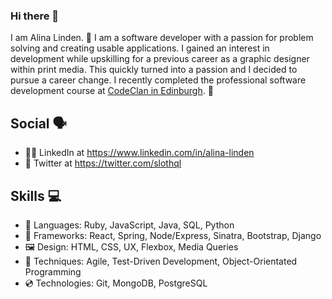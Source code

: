 ### Hi there 👋

I am Alina Linden. 🦥 I am a software developer with a passion for problem solving and creating usable applications. I gained an interest in development while upskilling for a previous career as a graphic designer within print media. This quickly turned into a passion and I decided to pursue a career change. I recently completed the professional software development course at [CodeClan in Edinburgh](https://codeclan.com/). 🏴󠁧󠁢󠁳󠁣󠁴󠁿

## Social 🗣️

- 👩‍💻 LinkedIn at https://www.linkedin.com/in/alina-linden
- 🐤 Twitter at https://twitter.com/slothql

## Skills 💻

- 💬 Languages: Ruby, JavaScript, Java, SQL, Python
- 📐 Frameworks: React, Spring, Node/Express, Sinatra, Bootstrap, Django
- 🖼️ Design: HTML, CSS, UX, Flexbox, Media Queries
- 🥼 Techniques: Agile, Test-Driven Development,  Object-Orientated Programming
- 💿 Technologies: Git, MongoDB, PostgreSQL
